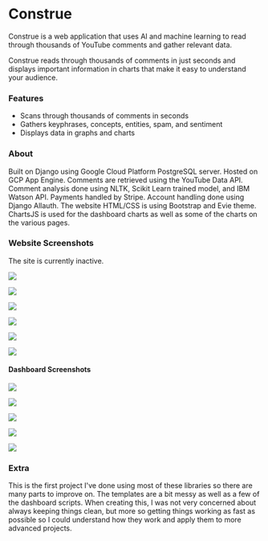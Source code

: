 # Construe
Construe is a web application that uses AI and machine learning to read through thousands of YouTube comments and gather relevant data.

Construe reads through thousands of comments in just seconds and displays important information in charts that make it easy to understand your audience. 

### Features
- Scans through thousands of comments in seconds
- Gathers keyphrases, concepts, entities, spam, and sentiment
- Displays data in graphs and charts

### About
Built on Django using Google Cloud Platform PostgreSQL server.  Hosted on GCP App Engine.  Comments are retrieved using the YouTube Data API.  Comment analysis done using NLTK, Scikit Learn trained model, and IBM Watson API.  Payments handled by Stripe.  Account handling done using Django Allauth.  The website HTML/CSS is using Bootstrap and Evie theme.  ChartsJS is used for the dashboard charts as well as some of the charts on the various pages.

### Website Screenshots
The site is currently inactive.

![](Screenshots/Screen%20Shot%202019-10-02%20at%203.55.22%20PM.png)

![](Screenshots/Screen%20Shot%202019-10-02%20at%203.55.31%20PM.png)

![](Screenshots/Screen%20Shot%202019-10-02%20at%203.55.39%20PM.png)

![](Screenshots/Screen%20Shot%202019-10-02%20at%203.56.00%20PM.png)

![](Screenshots/Screen%20Shot%202019-10-02%20at%203.56.11%20PM.png)

![](Screenshots/Screen%20Shot%202019-10-02%20at%203.56.30%20PM.png)

#### Dashboard Screenshots

![](Screenshots/Screen%20Shot%202019-10-02%20at%204.11.14%20PM.png)

![](Screenshots/Screen%20Shot%202019-10-02%20at%204.11.27%20PM.png)

![](Screenshots/Screen%20Shot%202019-10-02%20at%204.11.35%20PM.png)

![](Screenshots/Screen%20Shot%202019-10-02%20at%204.11.53%20PM.png)

![](Screenshots/Screen%20Shot%202019-10-02%20at%204.12.03%20PM.png)

### Extra
This is the first project I've done using most of these libraries so there are many parts to improve on.  The templates are a bit messy as well as a few of the dashboard scripts.  When creating this, I was not very concerned about always keeping things clean, but more so getting things working as fast as possible so I could understand how they work and apply them to more advanced projects.  
